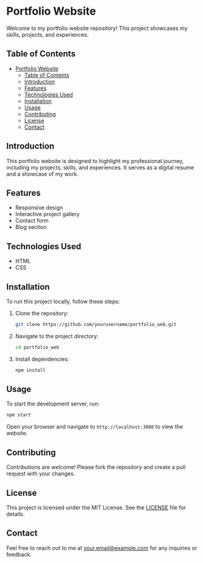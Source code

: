 # Portfolio Website

Welcome to my portfolio website repository! This project showcases my skills, projects, and experiences.

## Table of Contents

- [Portfolio Website](#portfolio-website)
  - [Table of Contents](#table-of-contents)
  - [Introduction](#introduction)
  - [Features](#features)
  - [Technologies Used](#technologies-used)
  - [Installation](#installation)
  - [Usage](#usage)
  - [Contributing](#contributing)
  - [License](#license)
  - [Contact](#contact)

## Introduction

This portfolio website is designed to highlight my professional journey, including my projects, skills, and experiences. It serves as a digital resume and a showcase of my work.

## Features

- Responsive design
- Interactive project gallery
- Contact form
- Blog section

## Technologies Used

- HTML
- CSS

## Installation

To run this project locally, follow these steps:

1. Clone the repository:
    ```bash
    git clone https://github.com/yourusername/portfolio_web.git
    ```
2. Navigate to the project directory:
    ```bash
    cd portfolio_web
    ```
3. Install dependencies:
    ```bash
    npm install
    ```

## Usage

To start the development server, run:
```bash
npm start
```
Open your browser and navigate to `http://localhost:3000` to view the website.

## Contributing

Contributions are welcome! Please fork the repository and create a pull request with your changes.

## License

This project is licensed under the MIT License. See the [LICENSE](LICENSE) file for details.

## Contact

Feel free to reach out to me at [your.email@example.com](mailto:your.email@example.com) for any inquiries or feedback.
